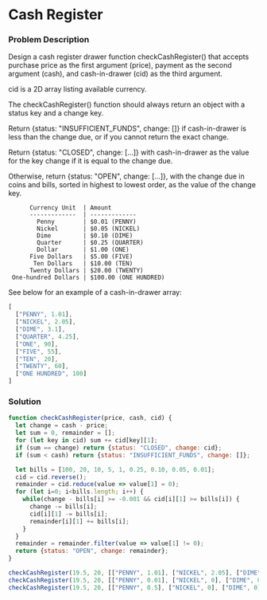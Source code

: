 # Cash Register

### Problem Description
Design a cash register drawer function checkCashRegister() that accepts purchase price as the first argument (price), payment as the second argument (cash), and cash-in-drawer (cid) as the third argument.

cid is a 2D array listing available currency.

The checkCashRegister() function should always return an object with a status key and a change key.

Return {status: "INSUFFICIENT_FUNDS", change: []} if cash-in-drawer is less than the change due, or if you cannot return the exact change.

Return {status: "CLOSED", change: [...]} with cash-in-drawer as the value for the key change if it is equal to the change due.

Otherwise, return {status: "OPEN", change: [...]}, with the change due in coins and bills, sorted in highest to lowest order, as the value of the change key.

          Currency Unit  | Amount
          -------------  | -------------
            Penny        | $0.01 (PENNY)
            Nickel       | $0.05 (NICKEL)
            Dime         | $0.10 (DIME)
            Quarter      | $0.25 (QUARTER)
            Dollar       | $1.00 (ONE)
          Five Dollars   | $5.00 (FIVE)
           Ten Dollars   | $10.00 (TEN)
          Twenty Dollars | $20.00 (TWENTY)
     One-hundred Dollars | $100.00 (ONE HUNDRED)


See below for an example of a cash-in-drawer array:

```javascript
[
  ["PENNY", 1.01],
  ["NICKEL", 2.05],
  ["DIME", 3.1],
  ["QUARTER", 4.25],
  ["ONE", 90],
  ["FIVE", 55],
  ["TEN", 20],
  ["TWENTY", 60],
  ["ONE HUNDRED", 100]
]
```

### Solution
```js
function checkCashRegister(price, cash, cid) {
  let change = cash - price;
  let sum = 0, remainder = [];
  for (let key in cid) sum += cid[key][1];
  if (sum == change) return {status: "CLOSED", change: cid};
  if (sum < cash) return {status: "INSUFFICIENT_FUNDS", change: []};

  let bills = [100, 20, 10, 5, 1, 0.25, 0.10, 0.05, 0.01];
  cid = cid.reverse();
  remainder = cid.reduce(value => value[1] = 0);
  for (let i=0; i<bills.length; i++) {
    while(change - bills[i] >= -0.001 && cid[i][1] >= bills[i]) {
      change -= bills[i];
      cid[i][1] -= bills[i];
      remainder[i][1] += bills[i];
    }
  }
  remainder = remainder.filter(value => value[1] != 0);
  return {status: "OPEN", change: remainder};
}

checkCashRegister(19.5, 20, [["PENNY", 1.01], ["NICKEL", 2.05], ["DIME", 3.1], ["QUARTER", 4.25], ["ONE", 90], ["FIVE", 55], ["TEN", 20], ["TWENTY", 60], ["ONE HUNDRED", 100]]);
checkCashRegister(19.5, 20, [["PENNY", 0.01], ["NICKEL", 0], ["DIME", 0], ["QUARTER", 0], ["ONE", 0], ["FIVE", 0], ["TEN", 0], ["TWENTY", 0], ["ONE HUNDRED", 0]]);
checkCashRegister(19.5, 20, [["PENNY", 0.5], ["NICKEL", 0], ["DIME", 0], ["QUARTER", 0], ["ONE", 0], ["FIVE", 0], ["TEN", 0], ["TWENTY", 0], ["ONE HUNDRED", 0]]);
```
